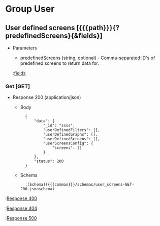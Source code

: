# Group User

## User defined screens [{{{path}}}{?predefinedScreens}{&fields}]

+ Parameters

    + predefinedScreens (string, optional) - Comma-separated ID's of predefined screens to return data for.

    :[fields]({{{common}}}/parameters/fields.md)


### Get [GET]

+ Response 200 (application/json)

    + Body

            {
                "data": {
                    "_id": "ssss",
                    "userDefinedFilters": [],
                    "userDefinedGraphs": [],
                    "userDefinedScreens": [],
                    "userScreensConfig": {
                        "screens": []
                    }
                },
                "status": 200
            }

    + Schema

            :[Schema]({{{common}}}/schemas/user_screens-GET-200.jsonschema)

:[Response 400]({{{common}}}/responses/400.md)

:[Response 404]({{{common}}}/responses/404.md)

:[Response 500]({{{common}}}/responses/500.md)

